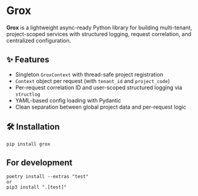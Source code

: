# Grox

**Grox** is a lightweight async-ready Python library for building multi-tenant, project-scoped services with structured logging, request correlation, and centralized configuration.

## ✨ Features

- Singleton `GroxContext` with thread-safe project registration
- `Context` object per request (with `tenant_id` and `project_code`)
- Per-request correlation ID and user-scoped structured logging via `structlog`
- YAML-based config loading with Pydantic
- Clean separation between global project data and per-request logic

## 🛠️ Installation

```
pip install grox
```

## For development

```
poetry install --extras "test"
or
pip3 install ".[test]"
```
